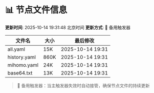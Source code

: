 # 📊 节点文件信息

**更新时间**: 2025-10-14 19:31:48 北京时间
**更新方式**: 🔄 备用触发器

| 文件名 | 大小 | 最后修改 |
|--------|------|----------|
| all.yaml | 15K | 2025-10-14 19:31 |
| history.yaml | 860K | 2025-10-14 19:31 |
| mihomo.yaml | 24K | 2025-10-14 19:31 |
| base64.txt | 13K | 2025-10-14 19:31 |

> 🔄 备用触发器：当主触发器失效时自动接管，确保节点文件的持续更新
